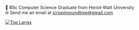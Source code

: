 🌱 BSc Computer Science Graduate from Heriot-Watt University   
🌐 Send me an email at jcrispinroundtree@gmail.com  

[![Top Langs](https://github-readme-stats.vercel.app/api/top-langs/?username=jcrispinroundtree&bg_color=0,c22908,c21d63&title_color=000000&text_color=000000&border_color=000000&theme=shadow_red&layout=compact)](https://github.com/anuraghazra/github-readme-stats)

